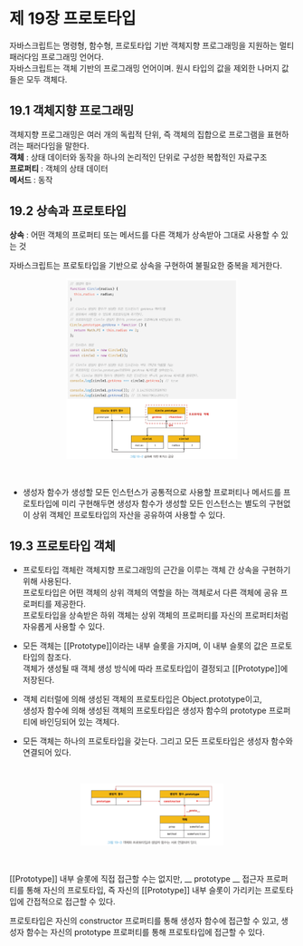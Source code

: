 제 19장 프로토타입
====================

자바스크립트는 명령형, 함수형, 프로토타입 기반 객체지향 프로그래밍을 지원하는 멀티 패러다임 프로그래밍 언어다.   
자바스크립트는 객체 기반의 프로그래밍 언어이며. 원시 타입의 값을 제외한 나머지 값들은 모두 객체다.

19.1 객체지향 프로그래밍
-------------------------
객체지향 프로그래밍은 여러 개의 독립적 단위, 즉 객체의 집합으로 프로그램을 표현하려는 패러다임을 말한다.  
**객체** : 상태 데이터와 동작을 하나의 논리적인 단위로 구성한 복합적인 자료구조   
**프로퍼티** : 객체의 상태 데이터   
**메서드** : 동작

19.2 상속과 프로토타입
------------------------
**상속** : 어떤 객체의 프로퍼티 또는 메서드를 다른 객체가 상속받아 그대로 사용할 수 있는 것   

자바스크립트는 프로토타입을 기반으로 상속을 구현하여 불필요한 중복을 제거한다.
<br/>
<p align="center">
  <img src="./img/상속에 의한 메서드 공유.PNG" width="60%" height="50%" title="상속에 의한 메서드 공유" alt="상속에 의한 메서드 공유"></img>
</p>
<br/>

* 생성자 함수가 생성할 모든 인스턴스가 공통적으로 사용할 프로퍼티나 메서드를 프로토타입에 미리 구현해두면 생성자 함수가 생성할
모든 인스턴스는 별도의 구현없이 상위 객체인 프로토타입의 자산을 공유하여 사용할 수 있다.

19.3 프로토타입 객체
-----------------------
* 프로토타입 객체란 객체지향 프로그래밍의 근간을 이루는 객체 간 상속을 구현하기 위해 사용된다.   
프로토타입은 어떤 객체의 상위 객체의 역할을 하는 객체로서 다른 객체에 공유 프로퍼티를 제공한다.   
프로토타입을 상속받은 하위 객체는 상위 객체의 프로퍼티를 자신의 프로퍼티처럼 자유롭게 사용할 수 있다.   

* 모든 객체는 [[Prototype]]이라는 내부 슬롯을 가지며, 이 내부 슬롯의 값은 프로토타입의 참조다.   
객체가 생성될 때 객체 생성 방식에 따라 프로토타입이 결정되고 [[Prototype]]에 저장된다.   

* 객체 리터럴에 의해 생성된 객체의 프로토타입은 Object.prototype이고,   
생성자 함수에 의해 생성된 객체의 프로토타입은 생성자 함수의 prototype 프로퍼티에 바인딩되어 있는 객체다.

* 모든 객체는 하나의 프로토타입을 갖는다. 그리고 모든 프로토타입은 생성자 함수와 연결되어 있다.   
<br/>
<p align="center">
  <img src="./img/객체와 프로토타입과 생성자함수.PNG" width="50%" height="40%" title="객체와 프로토타입과 생성자함수" alt="객체와 프로토타입과 생성자함수"></img>
</p>
<br/>

[[Prototype]] 내부 슬롯에 직접 접근할 수는 없지만, __ prototype __ 접근자 프로퍼티를 통해 자신의 프로토타입, 즉 자신의 [[Prototype]] 내부 슬롯이 가리키는 프로토타입에 간접적으로 접근할 수 있다.   

프로토타입은 자신의 constructor 프로퍼티를 통해 생성자 함수에 접근할 수 있고, 생성자 함수는 자신의 prototype 프로퍼티를 통해 
프로토타입에 접근할 수 있다.
